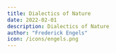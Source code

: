 ```yaml
---
title: Dialectics of Nature
date: 2022-02-01
description: Dialectics of Nature
author: "Frederick Engels"
icon: /icons/engels.png
---
```

